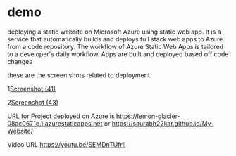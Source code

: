 # demo
deploying a static website on Microsoft Azure using static web app. 
It is a service that automatically builds and deploys full stack web apps to Azure from a code repository. The workflow of Azure Static Web Apps is tailored to a developer's daily workflow. Apps are built and deployed based off code changes

these are the screen shots related to deployment 

1[Screenshot (41)](https://user-images.githubusercontent.com/60190158/151026080-f1c2c31b-2d44-4114-ba78-7399ac2bc5d7.png)

2[Screenshot (43)](https://user-images.githubusercontent.com/60190158/151026123-420ae075-5d54-4915-b057-474bd4ec79ec.png)

URL for Project deployed on Azure is https://lemon-glacier-08ac0671e.1.azurestaticapps.net or https://saurabh22kar.github.io/My-Website/

Video URL  https://youtu.be/SEMDnTUfrlI
